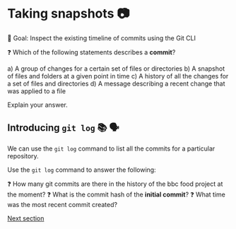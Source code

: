 # Taking snapshots 📷

🎯 Goal: Inspect the existing timeline of commits using the Git CLI

❓ Which of the following statements describes a **commit**?

a) A group of changes for a certain set of files or directories
b) A snapshot of files and folders at a given point in time
c) A history of all the changes for a set of files and directories
d) A message describing a recent change that was applied to a file


Explain your answer.

## Introducing `git log` 📚 🗣️

We can use the `git log` command to list all the commits for a particular repository.

Use the `git log` command to answer the following:

❓ How many git commits are there in the history of the bbc food project at the moment?
❓ What is the commit hash of the **initial commit**?
❓ What time was the most recent commit created?


[Next section](./2-timelines-branches.md)
